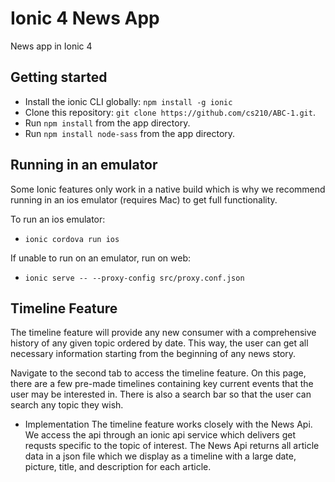 # Ionic 4 News App

News app in Ionic 4

## Getting started

* Install the ionic CLI globally: `npm install -g ionic`
* Clone this repository: `git clone https://github.com/cs210/ABC-1.git`.
* Run `npm install` from the app directory.
* Run `npm install node-sass` from the app directory.

## Running in an emulator

Some Ionic features only work in a native build which is why we recommend running in an ios emulator (requires Mac) to get full functionality. 

To run an ios emulator:
* `ionic cordova run ios`

If unable to run on an emulator, run on web:
* `ionic serve -- --proxy-config src/proxy.conf.json`

## Timeline Feature

The timeline feature will provide any new consumer with a comprehensive history of any given topic ordered by date. This way, the user can get all necessary information starting from the beginning of any news story.

Navigate to the second tab to access the timeline feature. On this page, there are a few pre-made timelines containing key current events that the user may be interested in. There is also a search bar so that the user can search any topic they wish.

* Implementation
The timeline feature works closely with the News Api. We access the api through an ionic api service which delivers get requsts specific to the topic of interest. The News Api returns all article data in a json file which we display as a timeline with a large date, picture, title, and description for each article. 

